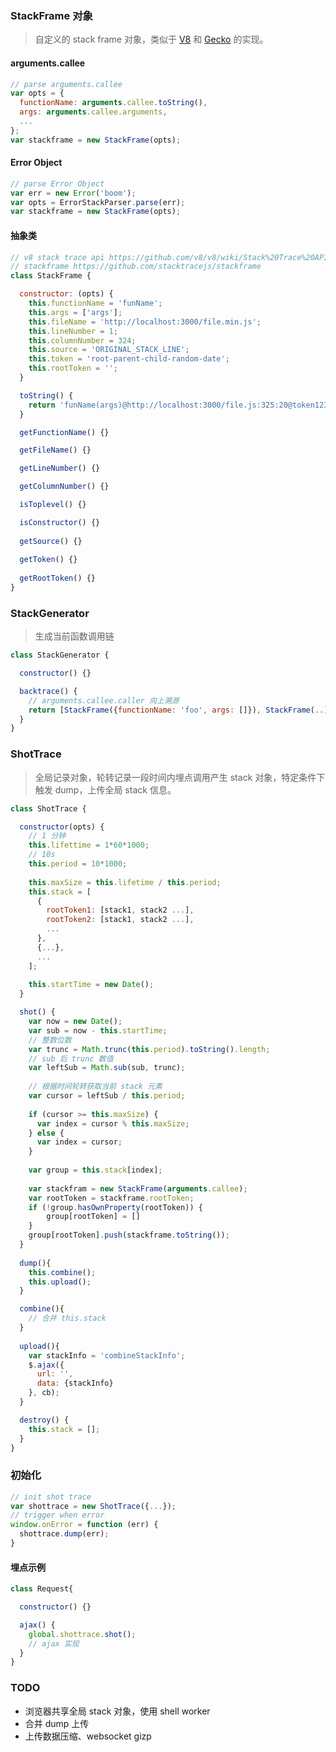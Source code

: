 ### StackFrame 对象

> 自定义的 stack frame 对象，类似于 [V8](https://github.com/v8/v8/wiki/Stack%20Trace%20API) 和 [Gecko](http://mxr.mozilla.org/mozilla-central/source/xpcom/base/nsIException.idl#14) 的实现。

#### arguments.callee

```js
// parse arguments.callee
var opts = {
  functionName: arguments.callee.toString(),
  args: arguments.callee.arguments,
  ...
};
var stackframe = new StackFrame(opts);
```
#### Error Object

```js
// parse Error Object
var err = new Error('boom');
var opts = ErrorStackParser.parse(err);
var stackframe = new StackFrame(opts);
```

#### 抽象类
```javascript
// v8 stack trace api https://github.com/v8/v8/wiki/Stack%20Trace%20API
// stackframe https://github.com/stacktracejs/stackframe
class StackFrame {

  constructor: (opts) {
    this.functionName = 'funName';
    this.args = ['args'];
    this.fileName = 'http://localhost:3000/file.min.js';
    this.lineNumber = 1;
    this.columnNumber = 324;
    this.source = 'ORIGINAL_STACK_LINE';
    this.token = 'root-parent-child-random-date';
    this.rootToken = '';
  }

  toString() {
    return 'funName(args)@http://localhost:3000/file.js:325:20@token123';
  }

  getFunctionName() {}

  getFileName() {}

  getLineNumber() {}

  getColumnNumber() {}

  isToplevel() {}

  isConstructor() {}
  
  getSource() {}
  
  getToken() {}
  
  getRootToken() {}
}
```

### StackGenerator

> 生成当前函数调用链

```javascript
class StackGenerator {

  constructor() {}

  backtrace() {
    // arguments.callee.caller 向上溯源
    return [StackFrame({functionName: 'foo', args: []}), StackFrame(..), StackFrame(..)];
  }
}
```

### ShotTrace

> 全局记录对象，轮转记录一段时间内埋点调用产生 stack 对象，特定条件下触发 dump，上传全局 stack 信息。

```javascript
class ShotTrace {

  constructor(opts) {
    // 1 分钟
    this.lifettime = 1*60*1000;
    // 10s
    this.period = 10*1000;
    
    this.maxSize = this.lifetime / this.period;
    this.stack = [
      {
        rootToken1: [stack1, stack2 ...],
        rootToken2: [stack1, stack2 ...],
        ...
      },
      {...},
      ...
    ];
    
    this.startTime = new Date();
  }

  shot() {
    var now = new Date();
    var sub = now - this.startTime;
    // 整数位数
    var trunc = Math.trunc(this.period).toString().length;
    // sub 后 trunc 数值
    var leftSub = Math.sub(sub, trunc);
    
    // 根据时间轮转获取当前 stack 元素
    var cursor = leftSub / this.period;
    
    if (cursor >= this.maxSize) {
      var index = cursor % this.maxSize;
    } else {
      var index = cursor;
    }
    
    var group = this.stack[index];
    
    var stackfram = new StackFrame(arguments.callee);
    var rootToken = stackframe.rootToken;
    if (!group.hasOwnProperty(rootToken)) {
        group[rootToken] = []
    }
    group[rootToken].push(stackframe.toString());
  }
  
  dump(){
    this.combine();
    this.upload();
  }

  combine(){
    // 合并 this.stack
  }
  
  upload(){
    var stackInfo = 'combineStackInfo';
    $.ajax({
      url: '',
      data: {stackInfo}
    }, cb);
  }

  destroy() {
    this.stack = [];
  }  
}
```

### 初始化

```javascript
// init shot trace
var shottrace = new ShotTrace({...});
// trigger when error
window.onError = function (err) {
  shottrace.dump(err);
}
```

#### 埋点示例

```javascript
class Request{

  constructor() {}

  ajax() {
    global.shottrace.shot();
    // ajax 实现
  }
}
```

### TODO

+ 浏览器共享全局 stack 对象，使用 shell worker
+ 合并 dump 上传
+ 上传数据压缩、websocket gizp
